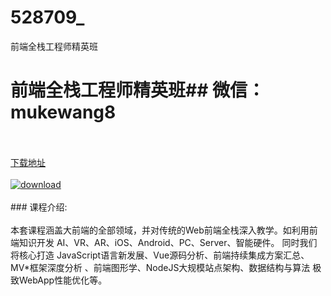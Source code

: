 # 528709_
前端全栈工程师精英班
# 前端全栈工程师精英班## 微信：mukewang8
<br/></br>[下载地址](http://www.36tz.cn/article/528709 "下载地址")
<br/></br>[![download](http://36tz.cn/muke_img/2019_11_356-39-300x169.jpg "下载地址")](http://www.36tz.cn/article/528709 "下载地址")
<br/></br>### 课程介绍:<br/></br>本套课程涵盖大前端的全部领域，并对传统的Web前端全栈深入教学。如利用前端知识开发 AI、VR、AR、iOS、Android、PC、Server、智能硬件。 同时我们将核心打造 JavaScript语言新发展、Vue源码分析、前端持续集成方案汇总、MV*框架深度分析 、前端图形学、NodeJS大规模站点架构、数据结构与算法 极致WebApp性能优化等。


